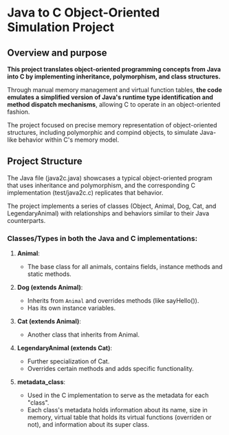 # Java to C Object-Oriented Simulation Project

## Overview and purpose

**This project translates object-oriented programming concepts from Java into C by implementing inheritance, polymorphism, and class structures.**

Through manual memory management and virtual function tables, **the code emulates a simplified version of Java's runtime type identification and method dispatch mechanisms**, allowing C to operate in an object-oriented fashion.

The project focused on precise memory representation of object-oriented structures, including polymorphic and compind objects, to simulate Java-like behavior within C's memory model.


## Project Structure
The Java file (java2c.java) showcases a typical object-oriented program that uses inheritance and polymorphism, and the corresponding C implementation (test/java2c.c) replicates that behavior.

The project implements a series of classes (Object, Animal, Dog, Cat, and LegendaryAnimal) with relationships and behaviors similar to their Java counterparts.

### Classes/Types in both the Java and C implementations:
1. **Animal**:
   - The base class for all animals, contains fields, instance methods and static methods.

3. **Dog (extends Animal)**:
    - Inherits from `Animal` and overrides methods (like sayHello()).
    - Has its own instance variables.

4. **Cat (extends Animal)**:
    - Another class that inherits from Animal.

5. **LegendaryAnimal (extends Cat)**:
    - Further specialization of Cat.
    - Overrides certain methods and adds specific functionality.
    
6. **metadata_class**:
	- Used in the C implementation to serve as the metadata for each "class".
	- Each class's metadata holds information about its name, size in memory, virtual table that holds its virtual functions (overriden or not), and information about its super class.
